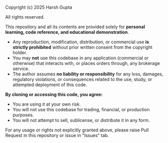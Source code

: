 Copyright (c) 2025 Harsh Gupta

All rights reserved.

This repository and all its contents are provided solely for **personal learning, code reference, and educational demonstration**. 

- Any reproduction, modification, distribution, or commercial use **is strictly prohibited** without prior written consent from the copyright holder.
- You may **not** use this codebase in any application (commercial or otherwise) that interacts with, or places orders through, any brokerage service.
- The author assumes **no liability or responsibility** for any loss, damages, regulatory violations, or consequences related to the use, study, or attempted deployment of this code.

**By cloning or accessing this code, you agree:**
- You are using it at your own risk.
- You will not use this codebase for trading, financial, or production purposes.
- You will not attempt to sell, sublicense, or distribute it in any form.

For any usage or rights not explicitly granted above, please raise Pull Request in this repository or issue in "Issues" tab.
